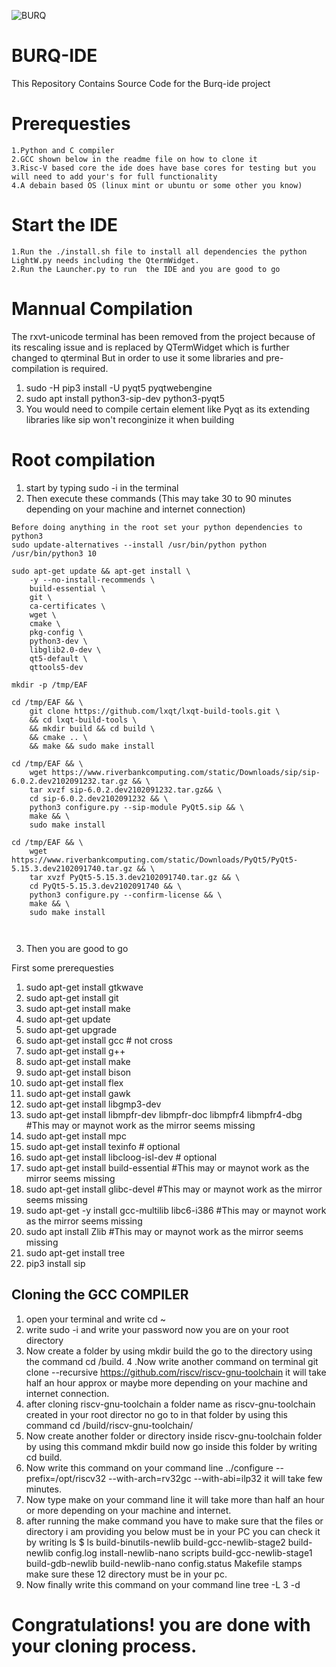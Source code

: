 ![BURQ](https://github.com/merledu/BURQ-IDE/blob/master/newui/splash_logo.png)

# BURQ-IDE
This Repository Contains Source Code for the Burq-ide project 

# Prerequesties
~~~
1.Python and C compiler 
2.GCC shown below in the readme file on how to clone it
3.Risc-V based core the ide does have base cores for testing but you will need to add your's for full functionality 
4.A debain based OS (linux mint or ubuntu or some other you know)
~~~
# Start the IDE
~~~
1.Run the ./install.sh file to install all dependencies the python LightW.py needs including the QtermWidget.
2.Run the Launcher.py to run  the IDE and you are good to go 
~~~

# Mannual Compilation
The rxvt-unicode terminal has been removed from the project because of its rescaling issue and is replaced by QTermWidget which is further changed to qterminal
But in order to use it some libraries and pre-compilation is required.
1. sudo -H pip3 install -U pyqt5 pyqtwebengine
2. sudo apt install python3-sip-dev python3-pyqt5
3. You would need to compile certain element like Pyqt as its extending libraries like sip won't reconginize it when building

# Root compilation
1. start by typing sudo -i in the terminal
2. Then execute these commands (This may take 30 to 90 minutes depending on your machine and internet connection)
~~~
Before doing anything in the root set your python dependencies to python3 
sudo update-alternatives --install /usr/bin/python python /usr/bin/python3 10

sudo apt-get update && apt-get install \
    -y --no-install-recommends \
    build-essential \
    git \
    ca-certificates \
    wget \
    cmake \
    pkg-config \
    python3-dev \
    libglib2.0-dev \
    qt5-default \
    qttools5-dev

mkdir -p /tmp/EAF

cd /tmp/EAF && \
    git clone https://github.com/lxqt/lxqt-build-tools.git \
    && cd lxqt-build-tools \
    && mkdir build && cd build \
    && cmake .. \
    && make && sudo make install

cd /tmp/EAF && \
    wget https://www.riverbankcomputing.com/static/Downloads/sip/sip-6.0.2.dev2102091232.tar.gz && \
    tar xvzf sip-6.0.2.dev2102091232.tar.gz&& \
    cd sip-6.0.2.dev2102091232 && \
    python3 configure.py --sip-module PyQt5.sip && \
    make && \
    sudo make install

cd /tmp/EAF && \
    wget https://www.riverbankcomputing.com/static/Downloads/PyQt5/PyQt5-5.15.3.dev2102091740.tar.gz && \
    tar xvzf PyQt5-5.15.3.dev2102091740.tar.gz && \
    cd PyQt5-5.15.3.dev2102091740 && \
    python3 configure.py --confirm-license && \
    make && \
    sudo make install

    

~~~
3. Then you are good to go 

First some prerequesties
1. sudo apt-get install gtkwave
2. sudo apt-get install git
3. sudo apt-get install make
4. sudo apt-get update
5. sudo apt-get upgrade
6. sudo apt-get install gcc # not cross
7. sudo apt-get install g++
8. sudo apt-get install make
9. sudo apt-get install bison
10. sudo apt-get install flex
11. sudo apt-get install gawk
12. sudo apt-get install libgmp3-dev
13. sudo apt-get install libmpfr-dev libmpfr-doc libmpfr4 libmpfr4-dbg #This may or maynot work as the mirror seems missing
14. sudo apt-get install mpc
15. sudo apt-get install texinfo # optional
16. sudo apt-get install libcloog-isl-dev # optional
17. sudo apt-get install build-essential      #This may or maynot work as the mirror seems missing
18. sudo apt-get install glibc-devel        #This may or maynot work as the mirror seems missing
19. sudo apt-get -y install gcc-multilib libc6-i386       #This may or maynot work as the mirror seems missing
20. sudo apt install Zlib             #This may or maynot work as the mirror seems missing
21. sudo apt-get install tree
22. pip3 install sip


## Cloning the GCC COMPILER

1. open your terminal and write cd ~
2. write sudo -i and write your password now you are on your root directory
3. Now create a folder by using mkdir build the go to the directory using the command cd /build.
4 .Now write another command on terminal git clone --recursive https://github.com/riscv/riscv-gnu-toolchain it will take half an hour approx or maybe more depending on your machine and internet connection.
5. after cloning riscv-gnu-toolchain a folder name as riscv-gnu-toolchain created in your root director no go to in that folder by using this command cd /build/riscv-gnu-toolchain/
6. Now create another folder or directory inside riscv-gnu-toolchain folder by using this command mkdir build now go inside this folder by writing cd build.
7. Now write this command on your command line ../configure --prefix=/opt/riscv32 --with-arch=rv32gc --with-abi=ilp32 it will take few minutes.
8. Now type make on your command line it will take more than half an hour or more depending on your machine and internet.
9. after running the make command you have to make sure that the files or directory i am providing you below must be in your PC you can check it by writing ls $ ls build-binutils-newlib build-gcc-newlib-stage2 build-newlib config.log install-newlib-nano scripts build-gcc-newlib-stage1 build-gdb-newlib build-newlib-nano config.status Makefile stamps make sure these 12 directory must be in your pc.
10. Now finally write this command on your command line tree -L 3 -d

# Congratulations! you are done with your cloning process.


   
